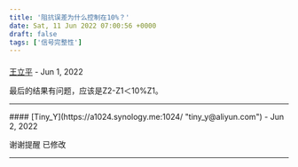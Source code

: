 ```yaml
---
title: '阻抗误差为什么控制在10%？'
date: Sat, 11 Jun 2022 07:00:56 +0000
draft: false
tags: ['信号完整性']
---
```



#### 
[王立平]( "704187703@qq.com") - <time datetime="2022-06-13 11:22:49">Jun 1, 2022</time>

最后的结果有问题，应该是Z2-Z1＜10%Z1。
<hr />
#### 
[Tiny_Y](https://a1024.synology.me:1024/ "tiny_y@aliyun.com") - <time datetime="2022-06-14 17:12:09">Jun 2, 2022</time>

谢谢提醒 已修改
<hr />
